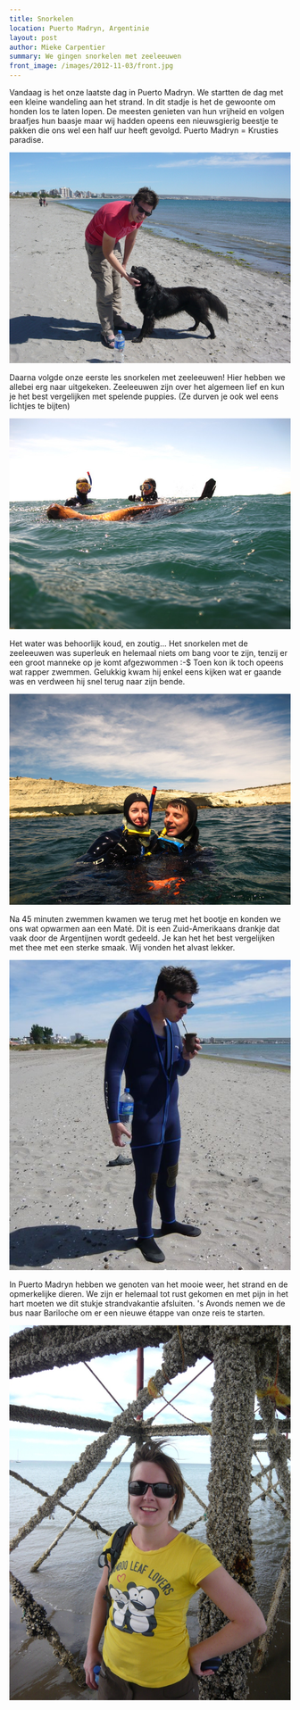 ```yaml
---
title: Snorkelen
location: Puerto Madryn, Argentinie
layout: post
author: Mieke Carpentier
summary: We gingen snorkelen met zeeleeuwen
front_image: /images/2012-11-03/front.jpg
---
```

Vandaag is het onze laatste dag in Puerto Madryn. We startten de dag met een kleine wandeling aan het strand. In dit stadje is het de gewoonte om honden los te laten lopen.
De meesten genieten van hun vrijheid en volgen braafjes hun baasje maar wij hadden opeens een nieuwsgierig beestje te pakken die ons wel een half uur heeft gevolgd. Puerto Madryn = Krusties paradise.

![Hondje](/images/2012-11-03/P1040794.JPG)

Daarna volgde onze eerste les snorkelen met zeeleeuwen! Hier hebben we allebei erg naar uitgekeken. Zeeleeuwen zijn over het algemeen lief en kun je het best vergelijken met spelende puppies. (Ze durven je ook wel eens lichtjes te bijten)

![Met zeeleeuw](/images/2012-11-03/met_zeeleeuw.jpg)

Het water was behoorlijk koud, en zoutig... Het snorkelen met de zeeleeuwen was superleuk en helemaal niets om bang voor te zijn, tenzij er een groot manneke op je komt afgezwommen :-$ Toen kon ik toch opeens wat rapper zwemmen. Gelukkig kwam hij enkel eens kijken wat er gaande was en verdween hij snel terug naar zijn bende.

![Samen](/images/2012-11-03/samen.jpg)

Na 45 minuten zwemmen kwamen we terug met het bootje en konden we ons wat opwarmen aan een Maté. Dit is een Zuid-Amerikaans drankje dat vaak door de Argentijnen wordt gedeeld. Je kan het het best vergelijken met thee met een sterke smaak. Wij vonden het alvast lekker.

![Mate](/images/2012-11-03/mate.JPG)

In Puerto Madryn hebben we genoten van het mooie weer, het strand en de opmerkelijke dieren. We zijn er helemaal tot rust gekomen en met pijn in het hart moeten we dit stukje strandvakantie afsluiten. 's Avonds nemen we de bus naar Bariloche om er een nieuwe étappe van onze reis te starten.

![Mieke](/images/2012-11-03/P1040843.JPG)


